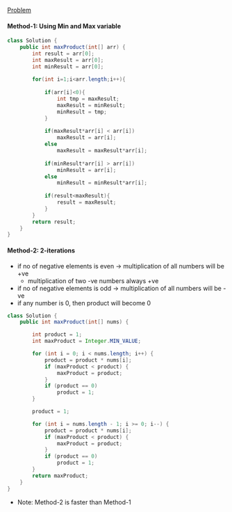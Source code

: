 [Problem](https://leetcode.com/problems/maximum-product-subarray/)

#### Method-1: Using Min and Max variable

```java
class Solution {
    public int maxProduct(int[] arr) {
        int result = arr[0];
        int maxResult = arr[0];
        int minResult = arr[0];
        
        for(int i=1;i<arr.length;i++){
            
            if(arr[i]<0){
                int tmp = maxResult;
                maxResult = minResult;
                minResult = tmp;
            }
            
            if(maxResult*arr[i] < arr[i])
                maxResult = arr[i];
            else
                maxResult = maxResult*arr[i];
            
            if(minResult*arr[i] > arr[i])
                minResult = arr[i];
            else
                minResult = minResult*arr[i];
            
            if(result<maxResult){
                result = maxResult;
            }
        }
        return result;
    }
}
```

#### Method-2: 2-iterations

* if no of negative elements is even -> multiplication of all numbers will be +ve
    - multiplication of two -ve numbers always +ve
* if no of negative elements is odd -> multiplication of all numbers will be -ve
* if any number is 0, then product will become 0




```java
class Solution {
    public int maxProduct(int[] nums) {

        int product = 1;
        int maxProduct = Integer.MIN_VALUE;

        for (int i = 0; i < nums.length; i++) {
            product = product * nums[i];
            if (maxProduct < product) {
                maxProduct = product;
            }
            if (product == 0)
                product = 1;
        }

        product = 1;

        for (int i = nums.length - 1; i >= 0; i--) {
            product = product * nums[i];
            if (maxProduct < product) {
                maxProduct = product;
            }
            if (product == 0)
                product = 1;
        }
        return maxProduct;
    }
}
```

* Note: Method-2 is faster than Method-1